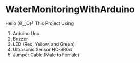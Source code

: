 # WaterMonitoringWithArduino
Hello (ʘ‿ʘ)╯
This Project Using 
1. Arduino Uno
2. Buzzer
3. LED (Red, Yellow, and Green)
4. Ultrasonic Sensor HC-SR04
5. Jumper Cable (Male to Female)
